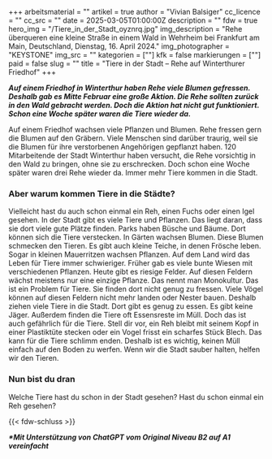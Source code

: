 +++
arbeitsmaterial = ""
artikel = true
author = "Vivian Balsiger"
cc_licence = ""
cc_src = ""
date = 2025-03-05T01:00:00Z
description = ""
fdw = true
hero_img = "/Tiere_in_der_Stadt_oyznrq.jpg"
img_description = "Rehe überqueren eine kleine Straße in einem Wald in Wehrheim bei Frankfurt am Main, Deutschland, Dienstag, 16. April 2024."
img_photographer = "KEYSTONE"
img_src = ""
kategorien = [""]
kfk = false
markierungen = [""]
paid = false
slug = ""
title = "Tiere in der Stadt – Rehe auf Winterthurer Friedhof"
+++

**_Auf einem Friedhof in Winterthur haben Rehe viele Blumen gefressen. Deshalb gab es Mitte Februar eine große Aktion. Die Rehe sollten zurück in den Wald gebracht werden. Doch die Aktion hat nicht gut funktioniert. Schon eine Woche später waren die Tiere wieder da._**

Auf einem Friedhof wachsen viele Pflanzen und Blumen. Rehe fressen gern die Blumen auf den Gräbern. Viele Menschen sind darüber traurig, weil sie die Blumen für ihre verstorbenen Angehörigen gepflanzt haben. 120 Mitarbeitende der Stadt Winterthur haben versucht, die Rehe vorsichtig in den Wald zu bringen, ohne sie zu erschrecken. Doch schon eine Woche später waren drei Rehe wieder da. Immer mehr Tiere kommen in die Stadt.

### Aber warum kommen Tiere in die Städte?

Vielleicht hast du auch schon einmal ein Reh, einen Fuchs oder einen Igel gesehen. In der Stadt gibt es viele Tiere und Pflanzen. Das liegt daran, dass sie dort viele gute Plätze finden. Parks haben Büsche und Bäume. Dort können sich die Tiere verstecken. In Gärten wachsen Blumen. Diese Blumen schmecken den Tieren. Es gibt auch kleine Teiche, in denen Frösche leben. Sogar in kleinen Mauerritzen wachsen Pflanzen. Auf dem Land wird das Leben für Tiere immer schwieriger. Früher gab es viele bunte Wiesen mit verschiedenen Pflanzen. Heute gibt es riesige Felder. Auf diesen Feldern wächst meistens nur eine einzige Pflanze. Das nennt man Monokultur. Das ist ein Problem für Tiere. Sie finden dort nicht genug zu fressen. Viele Vögel können auf diesen Feldern nicht mehr landen oder Nester bauen. Deshalb ziehen viele Tiere in die Stadt. Dort gibt es genug zu essen. Es gibt keine Jäger. Außerdem finden die Tiere oft Essensreste im Müll. Doch das ist auch gefährlich für die Tiere. Stell dir vor, ein Reh bleibt mit seinem Kopf in einer Plastiktüte stecken oder ein Vogel frisst ein scharfes Stück Blech. Das kann für die Tiere schlimm enden. Deshalb ist es wichtig, keinen Müll einfach auf den Boden zu werfen. Wenn wir die Stadt sauber halten, helfen wir den Tieren.

### Nun bist du dran

Welche Tiere hast du schon in der Stadt gesehen? Hast du schon einmal ein Reh gesehen?

{{< fdw-schluss >}}

**_\*Mit Unterstützung von ChatGPT vom Original Niveau B2 auf A1 vereinfacht_**